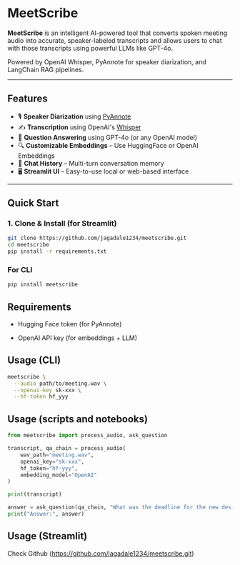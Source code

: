 # MeetScribe

**MeetScribe** is an intelligent AI-powered tool that converts spoken meeting audio into accurate, speaker-labeled transcripts and allows users to chat with those transcripts using powerful LLMs like GPT-4o.

Powered by OpenAI Whisper, PyAnnote for speaker diarization, and LangChain RAG pipelines.

---

## Features

- 🎙️ **Speaker Diarization** using [PyAnnote](https://github.com/pyannote/pyannote-audio)
- ✍️ **Transcription** using OpenAI's [Whisper](https://github.com/openai/whisper)
- 🧠 **Question Answering** using GPT-4o (or any OpenAI model)
- 🔍 **Customizable Embeddings** – Use HuggingFace or OpenAI Embeddings
- 📜 **Chat History** – Multi-turn conversation memory
- 🖥️ **Streamlit UI** – Easy-to-use local or web-based interface

---

## Quick Start

### 1. Clone & Install (for Streamlit)

```bash
git clone https://github.com/jagadale1234/meetscribe.git
cd meetscribe
pip install -r requirements.txt
```

### For CLI
```bash
pip install meetscribe
```
## Requirements
- Hugging Face token (for PyAnnote)

- OpenAI API key (for embeddings + LLM)

## Usage (CLI)

```bash
meetscribe \
  --audio path/to/meeting.wav \
  --openai-key sk-xxx \
  --hf-token hf_yyy
```

## Usage (scripts and notebooks)
```python
from meetscribe import process_audio, ask_question

transcript, qa_chain = process_audio(
    wav_path="meeting.wav",
    openai_key="sk-xxx",
    hf_token="hf-yyy",
    embedding_model="OpenAI"
)

print(transcript)

answer = ask_question(qa_chain, "What was the deadline for the new design?")
print("Answer:", answer)
```

## Usage (Streamlit)

Check Github (https://github.com/jagadale1234/meetscribe.git)